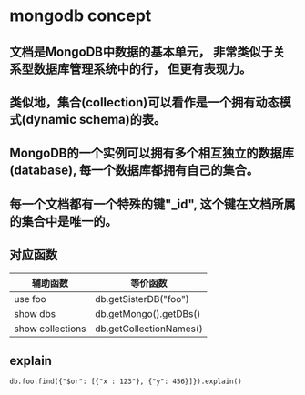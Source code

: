 # mongodb concept

## 文档是MongoDB中数据的基本单元， 非常类似于关系型数据库管理系统中的行， 但更有表现力。

## 类似地，集合(collection)可以看作是一个拥有动态模式(dynamic schema)的表。

## MongoDB的一个实例可以拥有多个相互独立的数据库(database), 每一个数据库都拥有自己的集合。

## 每一个文档都有一个特殊的键"_id", 这个键在文档所属的集合中是唯一的。

## 对应函数
辅助函数 | 等价函数
------------ | -------------
use foo | db.getSisterDB("foo")
show dbs | db.getMongo().getDBs()
show collections | db.getCollectionNames()


## explain

```
db.foo.find({"$or": [{"x : 123"}, {"y": 456}]}).explain()
```
